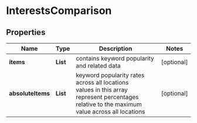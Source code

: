# InterestsComparison


## Properties

| Name | Type | Description | Notes |
|------------ | ------------- | ------------- | -------------|
**items** | **List<AbsoluteItems>** | contains keyword popularity and related data |[optional]|
**absoluteItems** | **List<AbsoluteItems>** | keyword popularity rates across all locations<br>values in this array represent percentages relative to the maximum value across all locations |[optional]|